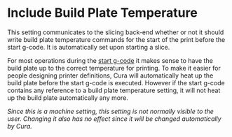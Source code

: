 Include Build Plate Temperature
====
This setting communicates to the slicing back-end whether or not it should write build plate temperature commands for the start of the print before the start g-code. It is automatically set upon starting a slice.

For most operations during the [start g-code](machine_start_gcode.md) it makes sense to have the build plate up to the correct temperature for printing. To make it easier for people designing printer definitions, Cura will automatically heat up the build plate before the start g-code is executed. However if the start g-code contains any reference to a build plate temperature setting, it will not heat up the build plate automatically any more.

*Since this is a machine setting, this setting is not normally visible to the user. Changing it also has no effect since it will be changed automatically by Cura.*